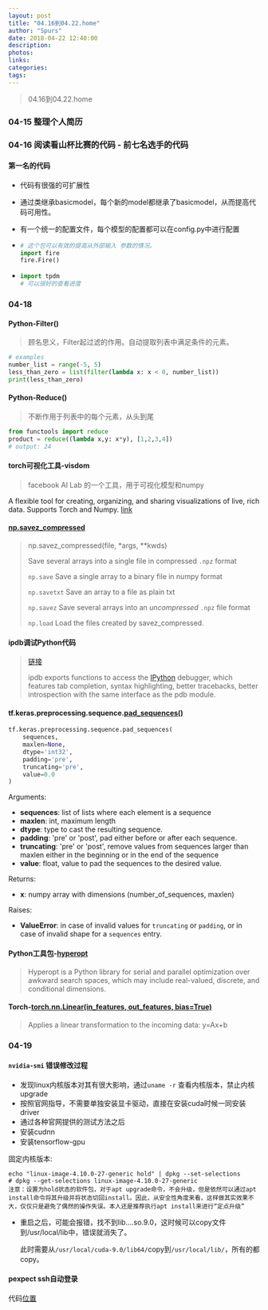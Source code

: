 ```yaml
---
layout: post
title: "04.16到04.22.home"
author: "Spurs"
date: 2018-04-22 12:40:00
description:
photos:
links:
categories:
tags:
---
```


> 04.16到04.22.home

<!-- more -->

### 04-15 整理个人简历

### 04-16 阅读看山杯比赛的代码 - 前七名选手的代码

#### 第一名的代码

- 代码有很强的可扩展性

- 通过类继承basicmodel，每个新的model都继承了basicmodel，从而提高代码可用性。

- 有一个统一的配置文件，每个模型的配置都可以在config.py中进行配置

- ```python
  # 这个包可以有效的提高从外部输入 参数的情况。
  import fire
  fire.Fire() 
  ```

- ```python
  import tpdm
  # 可以很好的查看进度	
  ```

### 04-18

#### Python-Filter()

> 顾名思义，Filter起过滤的作用。自动提取列表中满足条件的元素。

```python
# examples
number_list = range(-5, 5)
less_than_zero = list(filter(lambda x: x < 0, number_list))
print(less_than_zero)
```

#### Python-Reduce()

> 不断作用于列表中的每个元素，从头到尾

```python
from functools import reduce
product = reduce((lambda x,y: x*y), [1,2,3,4])
# output: 24
```

#### torch可视化工具-visdom

> facebook AI Lab 的一个工具，用于可视化模型和numpy

A flexible tool for creating, organizing, and sharing visualizations of live, rich data. Supports Torch and Numpy. [link](https://github.com/facebookresearch/visdom)

#### [np.savez_compressed](https://docs.scipy.org/doc/numpy-1.14.0/reference/generated/numpy.savez_compressed.html)

> np.savez_compressed(file, *args, **kwds)
>
> Save several arrays into a single file in compressed `.npz` format
>
> `np.save` Save a single array to a binary file in numpy format
>
> `np.savetxt` Save an array to a file as plain txt
>
> `np.savez` Save several arrays into an *uncompressed* `.npz` file format
>
> `np.load` Load the files created by savez_compressed.

#### ipdb调试Python代码

> [链接](https://pypi.org/project/ipdb/)
>
> ipdb exports functions to access the [IPython](http://ipython.org/) debugger, which features tab completion, syntax highlighting, better tracebacks, better introspection with the same interface as the pdb module.

#### tf.keras.preprocessing.sequence.[pad_sequences()](https://www.tensorflow.org/api_docs/python/tf/keras/preprocessing/sequence/pad_sequences)

```python
tf.keras.preprocessing.sequence.pad_sequences(
    sequences,
    maxlen=None,
    dtype='int32',
    padding='pre',
    truncating='pre',
    value=0.0
)
```

Arguments:

- **sequences**: list of lists where each element is a sequence
- **maxlen**: int, maximum length
- **dtype**: type to cast the resulting sequence.
- **padding**: 'pre' or 'post', pad either before or after each sequence.
- **truncating**: 'pre' or 'post', remove values from sequences larger than maxlen either in the beginning or in the end of the sequence
- **value**: float, value to pad the sequences to the desired value.

Returns:

- **x**: numpy array with dimensions (number_of_sequences, maxlen)

Raises:

- **ValueError**: in case of invalid values for `truncating` or `padding`, or in case of invalid shape for a `sequences` entry.

#### Python工具包-[hyperopt](https://github.com/hyperopt/hyperopt)

> Hyperopt is a Python library for serial and parallel optimization over awkward search spaces, which may include real-valued, discrete, and conditional dimensions.

#### Torch-[torch.nn.Linear(in_features, out_features, bias=True)](http://pytorch.org/docs/master/nn.html?highlight=class%20sequential#linear)

>  Applies a linear transformation to the incoming data: y=Ax+b

### 04-19

#### `nvidia-smi` 错误修改过程

- 发现linux内核版本对其有很大影响，通过`uname -r` 查看内核版本，禁止内核upgrade
- 按照官网指导，不需要单独安装显卡驱动，直接在安装cuda时候一同安装driver
- 通过各种官网提供的测试方法之后
- 安装cudnn
- 安装tensorflow-gpu

固定内核版本:

```
echo "linux-image-4.10.0-27-generic hold" | dpkg --set-selections
# dpkg --get-selections linux-image-4.10.0-27-generic
注意：设置为hold状态的软件包，对于apt upgrade命令，不会升级，但是依然可以通过apt install命令将其升级并将状态切回install。因此，从安全性角度来看，这样做其实效果不大，仅仅只是避免了偶然的操作失误。本人还是推荐执行apt install来进行“定点升级”
```

- 重启之后，可能会报错，找不到lib....so.9.0，这时候可以copy文件到/usr/local/lib中，错误就消失了。

  此时需要从`/usr/local/cuda-9.0/lib64/`copy到`/usr/local/lib/`，所有的都copy。

####  pexpect ssh自动登录

代码[位置]()

